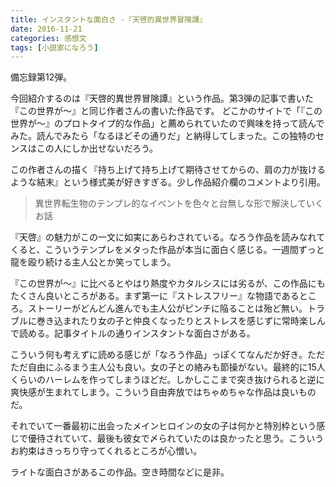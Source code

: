 ```yaml
---
title: インスタントな面白さ -『天啓的異世界冒険譚』
date: 2016-11-21
categories: 感想文
tags: [小説家になろう]
---
```


備忘録第12弾。

今回紹介するのは『天啓的異世界冒険譚』という作品。第3弾の記事で書いた『この世界が～』と同じ作者さんの書いた作品です。
どこかのサイトで「『この世界が～』のプロトタイプ的な作品」と薦められていたので興味を持って読んでみた。読んでみたら「なるほどその通りだ」と納得してしまった。この独特のセンスはこの人にしか出せないだろう。

この作者さんの描く『持ち上げて持ち上げて期待させてからの、肩の力が抜けるような結末』という様式美が好きすぎる。少し作品紹介欄のコメントより引用。

> 異世界転生物のテンプレ的なイベントを色々と台無しな形で解決していくお話

『天啓』の魅力がこの一文に如実にあらわされている。なろう作品を読みなれてくると、こういうテンプレをメタった作品が本当に面白く感じる。一週間ずっと龍を殴り続ける主人公とか笑ってしまう。

 

『この世界が～』に比べるとやはり熱度やカタルシスには劣るが、この作品にもたくさん良いところがある。まず第一に『ストレスフリー』な物語であるところ。ストーリーがどんどん進んでも主人公がピンチに陥ることは殆ど無い。トラブルに巻き込まれたり女の子と仲良くなったりとストレスを感じずに常時楽しんで読める。記事タイトルの通りインスタントな面白さがある。

こういう何も考えずに読める感じが「なろう作品」っぽくてなんだか好き。ただただ自由にふるまう主人公も良い。女の子との絡みも節操がない。最終的に15人くらいのハーレムを作ってしまうほどだ。しかしここまで突き抜けられると逆に爽快感が生まれてしまう。こういう自由奔放ではちゃめちゃな作品は良いものだ。

それでいて一番最初に出会ったメインヒロインの女の子は何かと特別枠という感じで優待されていて、最後も彼女で〆られていたのは良かったと思う。こういうお約束はきっちり守ってくれるところが心憎い。


ライトな面白さがあるこの作品。空き時間などに是非。

